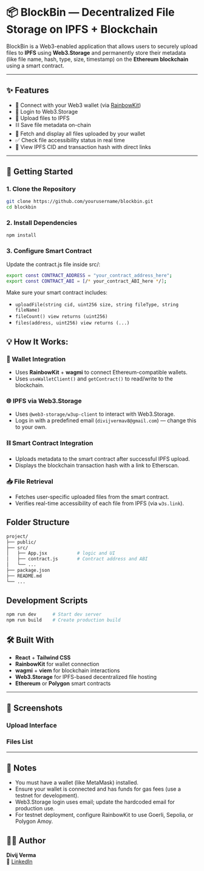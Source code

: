 # 📦 BlockBin — Decentralized File Storage on IPFS + Blockchain

BlockBin is a Web3-enabled application that allows users to securely upload files to **IPFS** using **Web3.Storage** and permanently store their metadata (like file name, hash, type, size, timestamp) on the **Ethereum blockchain** using a smart contract.

---

## ✨ Features

- 🔐 Connect with your Web3 wallet (via [RainbowKit](https://www.rainbowkit.com/))
- 🪪 Login to Web3.Storage
- 📁 Upload files to IPFS
- ⛓️ Save file metadata on-chain
- 🔎 Fetch and display all files uploaded by your wallet
- ✅ Check file accessibility status in real time
- 📜 View IPFS CID and transaction hash with direct links

---

## 🏁 Getting Started

### 1. Clone the Repository

```bash
git clone https://github.com/yourusername/blockbin.git
cd blockbin
```

### 2. Install Dependencies

```bash
npm install
```

### 3. Configure Smart Contract
Update the contract.js file inside src/:
```bash
export const CONTRACT_ADDRESS = "your_contract_address_here";
export const CONTRACT_ABI = [/* your_contract_ABI_here */];
```
Make sure your smart contract includes:
- `uploadFile(string cid, uint256 size, string fileType, string fileName)`
- `fileCount() view returns (uint256)`
- `files(address, uint256) view returns (...)`

## 💡 How It Works:
### 🔗 Wallet Integration

- Uses **RainbowKit** + **wagmi** to connect Ethereum-compatible wallets.
- Uses `useWalletClient()` and `getContract()` to read/write to the blockchain.

### 🌐 IPFS via Web3.Storage

- Uses `@web3-storage/w3up-client` to interact with Web3.Storage.
- Logs in with a predefined email (`divijvermav8@gmail.com`) — change this to your own.

### ⛓️ Smart Contract Integration

- Uploads metadata to the smart contract after successful IPFS upload.
- Displays the blockchain transaction hash with a link to Etherscan.

### 📥 File Retrieval

- Fetches user-specific uploaded files from the smart contract.
- Verifies real-time accessibility of each file from IPFS (via `w3s.link`).

## Folder Structure
```bash
project/
├── public/
├── src/
│   ├── App.jsx           # logic and UI
│   ├── contract.js       # Contract address and ABI
│   └── ...
├── package.json
├── README.md
└── ...
```

## Development Scripts
```bash
npm run dev      # Start dev server
npm run build    # Create production build
```

## 🛠 Built With

- **React** + **Tailwind CSS**
- **RainbowKit** for wallet connection
- **wagmi** + **viem** for blockchain interactions
- **Web3.Storage** for IPFS-based decentralized file hosting
- **Ethereum** or **Polygon** smart contracts

---

## 📸 Screenshots

### Upload Interface

<!-- Optionally add an image here -->
<!-- ![Upload Interface](./screenshots/upload.png) -->

### Files List

<!-- Optionally add an image here -->
<!-- ![Files List](./screenshots/files.png) -->

---

## 🔐 Notes

- You must have a wallet (like MetaMask) installed.
- Ensure your wallet is connected and has funds for gas fees (use a testnet for development).
- Web3.Storage login uses email; update the hardcoded email for production use.
- For testnet deployment, configure RainbowKit to use Goerli, Sepolia, or Polygon Amoy.

## 👨‍💻 Author

**Divij Verma**  
🔗 [LinkedIn](https://www.linkedin.com/in/divij1524/)

